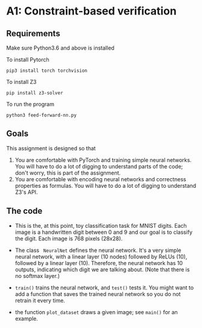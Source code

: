 # A1: Constraint-based verification

## Requirements
Make sure Python3.6 and above is installed

To install Pytorch
```
pip3 install torch torchvision
```

To install Z3
```
pip install z3-solver
```

To run the program
```
python3 feed-forward-nn.py
```

## Goals

This assignment is designed so that 
1. You are comfortable with PyTorch and training simple neural networks. You will have to do a lot of digging to understand parts of the code; don't worry, this is part of the assignment.
2. You are comfortable with encoding neural networks and correctness properties as formulas. You will have to do a lot of digging to understand Z3's API.

## The code

- This is the, at this point, toy classification task for MNIST digits. Each image is a handwritten digit between 0 and 9 and our goal is to classify the digit. Each image is 768 pixels (28x28).

- The class ``` NeuralNet``` defines the neural network. It's a very simple neural network, with a linear layer (10 nodes) followed by ReLUs (10), followed by a linear layer (10). Therefore, the neural network has 10 outputs, indicating which digit we are talking about. (Note that there is no softmax layer.)

- ```train()``` trains the neural network, and ```test()``` tests it. You might want to add a function that saves the trained neural network so you do not retrain it every time.

- the function ```plot_dataset``` draws a given image; see ```main()``` for an example.
